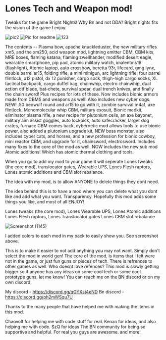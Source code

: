 # Lones Tech and Weapon mod!

 Tweaks for the game Bright Nights! Why Bn and not DDA? Bright nights fits the vision of the game I enjoy. 
 
 
![pic2](https://user-images.githubusercontent.com/82045140/195094268-163424c3-d82d-4450-9aec-2b70bda3d5e5.png)
![Pic for readme](https://user-images.githubusercontent.com/82045140/195094313-2bec28c2-9dab-4e1c-b0b5-91cdcf32fd48.png)
![123](https://user-images.githubusercontent.com/82045140/195094332-4e323f70-d90b-42c5-8d59-aa5acaf84777.png)

The contents -- Plasma bow, apache knuckleduster, the new military rifles xm5, and the xm250, acid weapon mod, lightning emitter CBM, CBM kits, MRE boxes, flaming katana, flaming zweilhander, modified desert eagle, wearable smartphone, pip pad, atomic military watch, imalentms18 (flashlight), Atomic laptop, auto crossbow, beretta 93r, lifecard, gmg lynx, double barrel ar15, folding rifle, a mini minigun, arc lightning rifle, four barrel flintlock, x12 pistol, dx 12 punisher, cargo sock, thigh-high cargo socks, XL tactical backpack, cargo duffel bag, chainwhip, electro chainwhip, dual action otf blade, bat-chete, survival spear, dual trench knives, and finally the chain sword! Plus recipes for lots of these. Now includes bionic armors made from CBMS and weapons as well! Also includes new cyber dogs. NEW! .50 beowulf round and ar15 to go with it, zombie survival m4a1, axe flintlock, Monomolecular whip CBM, military exosuit, Bionic medkit, eliminator plasma rifle, a new recipe for plutonium cells, an axe bayonet, military aim assist goggles, auto lockpick, auto safecracker, larger dog crates, furnace CBM comes back, cybernetic mod allows tools to use bionic power, also added a plutonium upgrade kit, NEW boss monster, also includes cyber cats, and horses, and a new profession for bionic cowboy, mini reactor CBM, and upgrade for it, chainsword, electrosword. Includes many fixes to the core of the mod as well. NOW includes the new sub mod Atomic additions! Which has atomic thermal clothing and tools. 
  
When you go to add my mod to your game it will seperate Lones tweaks (the core mod), translocator gates, Wearable UPS, Lones Flesh raptors, Lones atomic additions and CBM slot rebalance. 
   
The idea with my mod, is to allow ANYONE to delete things they dont need.

The idea behind this is to have a mod where you can delete what you dont like and add what you want. Transparency. 
Hopefully this mod adds some things you like, and most of all ENJOY!


Lones tweaks (the core mod),
Lones Wearable UPS,
Lones Atomic additions
Lones Flesh raptors,
Lones Translocator gates
Lones CBM slot rebalance

![Screenshot (1145)](https://user-images.githubusercontent.com/82045140/195093350-777326f0-fc6d-4f33-a681-97087313a820.png)

I added colors to each mod in my pack to easily show you. See screenshot above. 

   This is to make it easier to not add anything you may not want. Simply don't select the mod in world gen! The core of the mod, 
is items that I felt were not in the game, or just fun guns or pieces of tech. There is refrences to other games as well. 
Who doesnt love refences? This mod is slowly getting bigger so if anyone has any ideas on some cool tech or some cool prototype guns,
let me know! You can reach me on the BN discord or on my own discord. 

My discord - https://discord.gg/qGYXst4eND
Bn discord - https://discord.gg/ph2mWSqu7U

Thanks to the many people that have helped me with making the items in this mod. 

Chaovolt for helping me with code stuff for real. 
Kenan for ideas, and also helping me with code.
SzQ for ideas 
The BN community for being so supportive and helpful. For real you guys are awesome. 
and more!
